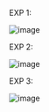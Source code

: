 EXP 1:

![image](https://github.com/janumavilla/DSA0179-C-Programming/assets/112294762/b5aca87b-92c6-4861-9f16-33374f61d0dc)

EXP 2:

![image](https://github.com/janumavilla/DSA0179-C-Programming/assets/112294762/dd5cd514-eedd-4705-aafb-335ce199cdfa)

EXP 3:

![image](https://github.com/janumavilla/DSA0179-C-Programming/assets/112294762/e01be872-b418-49af-b2a8-a9e39f61cfad)

